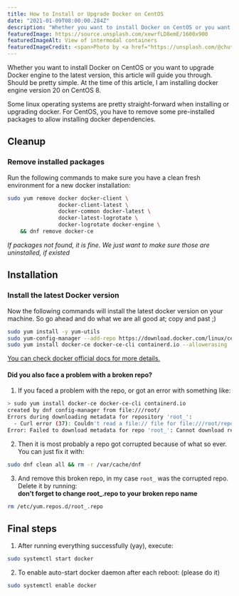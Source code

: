 ```yaml
---
title: How to Install or Upgrade Docker on CentOS
date: "2021-01-09T08:00:00.284Z"
description: "Whether you want to install Docker on CentOS or you want to upgrade Docker engine to the latest version, this article will guide you through."
featuredImage: https://source.unsplash.com/xewrfLD8emE/1600x900
featuredImageAlt: View of intermodal containers 
featuredImageCredit: <span>Photo by <a href="https://unsplash.com/@chuttersnap?utm_source=unsplash&amp;utm_medium=referral&amp;utm_content=creditCopyText">CHUTTERSNAP</a> on <a href="https://unsplash.com/s/photos/containers?utm_source=unsplash&amp;utm_medium=referral&amp;utm_content=creditCopyText">Unsplash</a></span><br> Imagine you have to update these containers' infrastructure!   
---
```


Whether you want to install Docker on CentOS or you want to upgrade Docker engine to the latest version, this article
will guide you through. Should be pretty simple. At the time of this article, I am installing docker engine version 20
on CentOS 8.

Some linux operating systems are pretty straight-forward when installing or upgrading docker. For CentOS, you have to
remove some pre-installed packages to allow installing docker dependencies.

## Cleanup
### Remove installed packages
Run the following commands to make sure you have a clean fresh environment for a new docker installation: 
```bash
sudo yum remove docker docker-client \
                docker-client-latest \
                docker-common docker-latest \
                docker-latest-logrotate \
                docker-logrotate docker-engine \
    && dnf remove docker-ce
```
*If packages not found, it is fine. We just want to make sure those are uninstalled, if existed*

## Installation
### Install the latest Docker version
Now the following commands will install the latest docker version on your machine. So go ahead and do what we are all
good at; copy and past ;) 
```bash
sudo yum install -y yum-utils  
sudo yum-config-manager --add-repo https://download.docker.com/linux/centos/docker-ce.repo
sudo yum install docker-ce docker-ce-cli containerd.io --allowerasing
```
[You can check docker official docs for more details.](https://docs.docker.com/engine/install/centos/)

#### Did you also face a problem with a broken repo?
1. If you faced a problem with the repo, or got an error with something like:

```bash
> sudo yum install docker-ce docker-ce-cli containerd.io
created by dnf config-manager from file:///root/                                                                                                                                    0.0  B/s |   0  B     00:00
Errors during downloading metadata for repository 'root_':
  - Curl error (37): Couldn't read a file:// file for file:///root/repodata/repomd.xml [Couldn't open file /root/repodata/repomd.xml]
Error: Failed to download metadata for repo 'root_': Cannot download repomd.xml: Cannot download repodata/repomd.xml: All mirrors were tried
```

2. Then it is most probably a repo got corrupted because of what so ever. You can just fix it with:
```bash
sudo dnf clean all && rm -r /var/cache/dnf
```
3. And remove this broken repo, in my case ``root_`` was the corrupted repo. Delete it by running:\
**don't forget to change root_.repo to your broken repo name** 
```bash
rm /etc/yum.repos.d/root_.repo
```

## Final steps
1. After running everything successfully (yay), execute:
```bash 
sudo systemctl start docker
```

2. To enable auto-start docker daemon after each reboot: (please do it)
```bash
sudo systemctl enable docker
```
